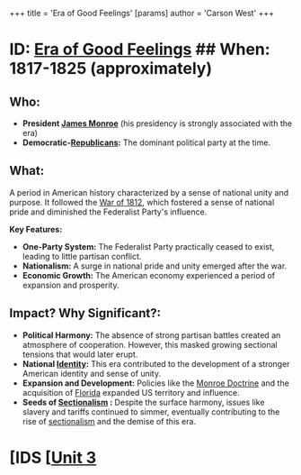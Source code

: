 +++
 title = 'Era of Good Feelings'
[params]
	author = 'Carson West'
+++
# ID: [Era of Good Feelings](./../era-of-good-feelings/) ## When: 1817-1825 (approximately)
## Who: 
* **President [James Monroe](./../james-monroe/)** (his presidency is strongly associated with the era)
* **Democratic-[Republicans](./../republicans/):** The dominant political party at the time.

## What: 
A period in American history characterized by a sense of national unity and purpose. It followed the [War of 1812](./../war-of-1812/), which fostered a sense of national pride and diminished the Federalist Party's influence. 

**Key Features:**
* **One-Party System:** The Federalist Party practically ceased to exist, leading to little partisan conflict.
* **Nationalism:** A surge in national pride and unity emerged after the war.
* **Economic Growth:** The American economy experienced a period of expansion and prosperity. 

## Impact? Why Significant?: 
* **Political Harmony:** The absence of strong partisan battles created an atmosphere of cooperation. However, this masked growing sectional tensions that would later erupt.
* **National [Identity](./../identity/):** This era contributed to the development of a stronger American identity and sense of unity.
* **Expansion and Development:**  Policies like the [Monroe Doctrine](./../monroe-doctrine/) and the acquisition of [Florida](./../florida/) expanded US territory and influence.
* **Seeds of  [Sectionalism](./../sectionalism/) :** Despite the surface harmony, issues like slavery and tariffs continued to simmer, eventually contributing to the rise of [sectionalism](./../sectionalism/) and the demise of this era. 

# [IDS [[Unit 3](./../ids-[[unit-3/)